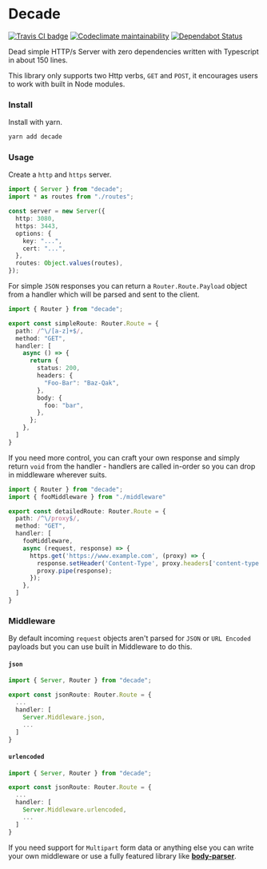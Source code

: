 # Decade

[![Travis CI badge](https://travis-ci.org/8eecf0d2/decade.svg?branch=develop)](https://travis-ci.org/8eecf0d2/decade)
[![Codeclimate maintainability](https://img.shields.io/codeclimate/maintainability-percentage/8eecf0d2/decade.svg)](https://codeclimate.com/github/8eecf0d2/decade)
[![Dependabot Status](https://api.dependabot.com/badges/status?host=github&repo=8eecf0d2/decade)](https://dependabot.com)

Dead simple HTTP/s Server with zero dependencies written with Typescript in about 150 lines.

This library only supports two Http verbs, `GET` and `POST`, it encourages users to work with built in Node modules.

### Install
Install with yarn.
```bash
yarn add decade
```

### Usage
Create a `http` and `https` server.
```ts
import { Server } from "decade";
import * as routes from "./routes";

const server = new Server({
  http: 3080,
  https: 3443,
  options: {
    key: "...",
    cert: "...",
  },
  routes: Object.values(routes),
});
```

For simple `JSON` responses you can return a `Router.Route.Payload` object from a handler which will be parsed and sent to the client.
```ts
import { Router } from "decade";

export const simpleRoute: Router.Route = {
  path: /^\/[a-z]+$/,
  method: "GET",
  handler: [
    async () => {
      return {
        status: 200,
        headers: {
          "Foo-Bar": "Baz-Qak",
        },
        body: {
          foo: "bar",
        },
      };
    },
  ]
}
```

If you need more control, you can craft your own response and simply return `void` from the handler - handlers are called in-order so you can drop in middleware wherever suits.
```ts
import { Router } from "decade";
import { fooMiddleware } from "./middleware"

export const detailedRoute: Router.Route = {
  path: /^\/proxy$/,
  method: "GET",
  handler: [
    fooMiddleware,
    async (request, response) => {
      https.get('https://www.example.com', (proxy) => {
        response.setHeader('Content-Type', proxy.headers['content-type']);
        proxy.pipe(response);
      });
    },
  ]
}
```

### Middleware
By default incoming `request` objects aren't parsed for `JSON` or `URL Encoded` payloads but you can use built in Middleware to do this.

#### `json`
```ts
import { Server, Router } from "decade";

export const jsonRoute: Router.Route = {
  ...
  handler: [
    Server.Middleware.json,
    ...
  ]
}
```

#### `urlencoded`
```ts
import { Server, Router } from "decade";

export const jsonRoute: Router.Route = {
  ...
  handler: [
    Server.Middleware.urlencoded,
    ...
  ]
}
```

If you need support for `Multipart` form data or anything else you can write your own middleware or use a fully featured library like [**body-parser**](https://www.npmjs.com/package/body-parser).
